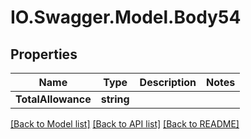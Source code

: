 # IO.Swagger.Model.Body54
## Properties

Name | Type | Description | Notes
------------ | ------------- | ------------- | -------------
**TotalAllowance** | **string** |  | 

[[Back to Model list]](../README.md#documentation-for-models) [[Back to API list]](../README.md#documentation-for-api-endpoints) [[Back to README]](../README.md)

